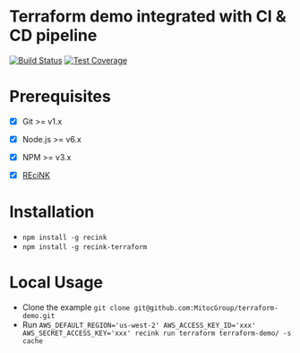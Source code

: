 Terraform demo integrated with CI & CD pipeline
===============================================

[![Build Status](https://travis-ci.com/MitocGroup/terraform-demo.svg?token=K6deyi9kwkfxRyXwcv6c&branch=master)](https://travis-ci.com/MitocGroup/terraform-demo)
[![Test Coverage](https://codeclimate.com/repos/59bad9b6adaa0e02800002a0/badges/befcd82a20a31745b6ae/coverage.svg)](https://codeclimate.com/repos/59bad9b6adaa0e02800002a0)


# Prerequisites

- [x] Git >= v1.x
- [x] Node.js >= v6.x
- [x] NPM >= v3.x
- [x] [REciNK](https://github.com/MitocGroup/recink#installation)


# Installation

- `npm install -g recink`
- `npm install -g recink-terraform`

# Local Usage

- Clone the example `git clone git@github.com:MitocGroup/terraform-demo.git`
- Run `AWS_DEFAULT_REGION='us-west-2' AWS_ACCESS_KEY_ID='xxx' AWS_SECRET_ACCESS_KEY='xxx' recink run terraform terraform-demo/ -s cache`
